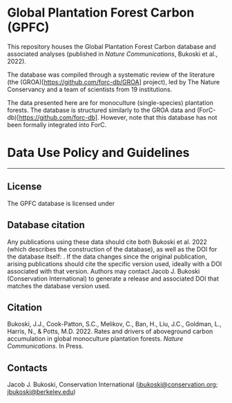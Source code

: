 # Global Plantation Forest Carbon (GPFC)

This repository houses the Global Plantation Forest Carbon database and associated analyses (published in _Nature Communications_, Bukoski et al., 2022).

The database was compiled through a systematic review of the literature (the (GROA)[https://github.com/forc-db/GROA] project), led by The Nature Conservancy and a team of scientists from 19 institutions. 

The data presented here are for monoculture (single-species) plantation forests. The database is structured similarly to the GROA data and (ForC-db)[https://github.com/forc-db]. However, note that this database has not been formally integrated into ForC.

# Data Use Policy and Guidelines
---

## License

The GPFC database is licensed under 

## Database citation

Any publications using these data should cite both Bukoski et al. 2022 (which describes the construction of the database), as well as the DOI for the database itself: . If the data changes since the original publication, arising publications should cite the specific version used, ideally with a DOI associated with that version. Authors may contact Jacob J. Bukoski (Conservation International) to generate a release and associated DOI that matches the database version used.

## Citation

Bukoski, J.J., Cook-Patton, S.C., Melikov, C., Ban, H., Liu, J.C., Goldman, L., Harris, N., & Potts, M.D. 2022. Rates and drivers of aboveground carbon accumulation in global monoculture plantation forests. _Nature Communications_. In Press.

## Contacts

Jacob J. Bukoski, Conservation International (jbukoski@conservation.org; jbukoski@berkeley.edu)

